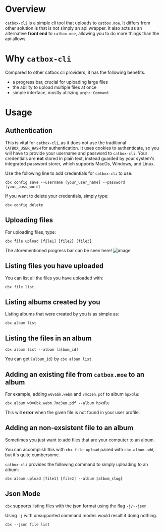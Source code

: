 # Overview
`catbox-cli` is a simple cli tool that uploads to `catbox.moe`. It differs from other solution is that is not simply an api wrapper. It also acts as an alternative **front end** to `catbox.moe`, allowing you to do more things than the api allows.

# Why `catbox-cli`
Compared to other catbox cli providers, it has the following benefits.
- a progress bar, crucial for uploading large files
- the ability to upload multiple files at once
- simple interface, mostly utilizing `argh::Command`  

# Usage
## Authentication
This is vital for `catbox-cli`, as it does not use the traditional `CATBOX_USER_HASH` for authentication. It uses cookies to authenticate, so you will have to provide your username and password to `catbox-cli`. Your credentials are **not** stored in plain text, instead guarded by your system's integrated password storer, which supports MacOs, Windows, and Linux.

Use the following line to add credentials for `catbox-cli` to use.

`cbx config save --username [your_user_name] --password [your_pass_word]`

If you want to delete your credentials, simply type:

`cbx config delete`

## Uploading files
For uploading files, type:

`cbx file upload [file1] [file2] [file3]`

The aforementioned progress bar can be seen here!
![image](https://github.com/user-attachments/assets/e76e50a0-de47-44d0-9c7e-394615c3dd47)

## Listing files you have uploaded
You can list all the files you have uploaded with:

`cbx file list`

## Listing albums created by you
Listing albums that were created by you is as simple as:

`cbx album list`

## Listing the files in an album

`cbx album list --album [album_id]`

You can get `[album_id]` by `cbx album list`

## Adding an existing file from `catbox.moe` to an album
For example, adding `w0v6bk.webm` and `7mc3en.pdf` to album `hpxdlu`:

`cbx album w0v6bk.webm 7mc3en.pdf --album hpxdlu`

This will **error** when the given file is not found in your user profile.

## Adding an non-exsistent file to an album
Sometimes you just want to add files that are your computer to an album.

You can accomplish this with `cbx file upload` paired with `cbx album add`, but it's quite cumbersome.

`catbox-cli` provides the following command to simply uploading to an album:

`cbx album upload [file1] [file2] --album [album_slug]`

## Json Mode
`cbx` supports listing files with the json format using the flag `-j/--json`

Using `-j` with unsupported command modes would result it doing nothing.

`cbx --json file list`
